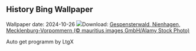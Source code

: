 ## History Bing Wallpaper
Wallpaper date: 2024-10-26
![](https://www.bing.com/th?id=OHR.GhostForest_DE-DE7650231907_UHD.jpg&w=1000)Download: [Gespensterwald, Nienhagen, Mecklenburg-Vorpommern (© mauritius images GmbH/Alamy Stock Photo)](https://www.bing.com/th?id=OHR.GhostForest_DE-DE7650231907_UHD.jpg)

Auto get programm by LtgX
